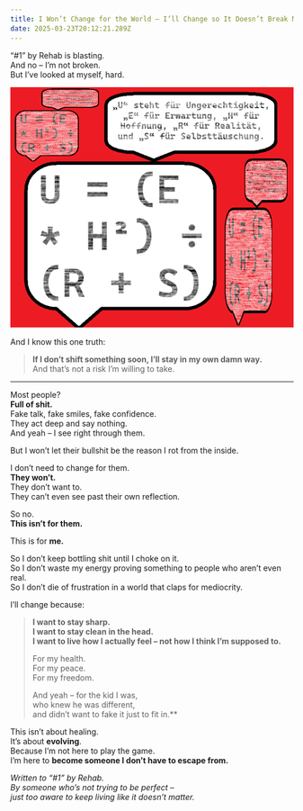 ```yaml
---
title: I Won’t Change for the World – I’ll Change so It Doesn’t Break Me.
date: 2025-03-23T20:12:21.289Z
---
```

“#1” by Rehab is blasting.\
And no – I’m not broken.\
But I’ve looked at myself, hard.

![Alles ist sinnlos, aber trotzdem machen wir weiter?](/assets/images/.....png "Alles ist sinnlos, aber trotzdem machen wir weiter?")

And I know this one truth:

> **If I don’t shift something soon, I’ll stay in my own damn way.**\
> And that’s not a risk I’m willing to take.

- - -

Most people?\
**Full of shit.**\
Fake talk, fake smiles, fake confidence.\
They act deep and say nothing.\
And yeah – I see right through them.

But I won’t let their bullshit be the reason I rot from the inside.

I don’t need to change for them.\
**They won’t.**\
They don’t want to.\
They can’t even see past their own reflection.

So no.\
**This isn’t for them.**

This is for **me.**

So I don’t keep bottling shit until I choke on it.\
So I don’t waste my energy proving something to people who aren’t even real.\
So I don’t die of frustration in a world that claps for mediocrity.

I’ll change because:

> **I want to stay sharp.\
> I want to stay clean in the head.\
> I want to live how I actually feel – not how I think I’m supposed to.**
>
> For my health.\
> For my peace.\
> For my freedom.
>
> And yeah – for the kid I was,\
> who knew he was different,\
> and didn’t want to fake it just to fit in.\*\*

This isn’t about healing.\
It’s about **evolving**.\
Because I’m not here to play the game.\
I’m here to **become someone I don’t have to escape from.**

*Written to “#1” by Rehab.\
By someone who’s not trying to be perfect –\
just too aware to keep living like it doesn’t matter.*
